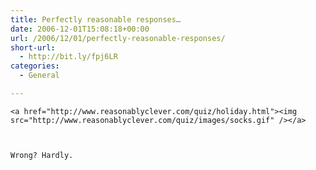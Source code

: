 ```yaml
---
title: Perfectly reasonable responses…
date: 2006-12-01T15:08:18+00:00
url: /2006/12/01/perfectly-reasonable-responses/
short-url:
  - http://bit.ly/fpj6LR
categories:
  - General

---
```

<div class='microid-mailto+http:sha1:aceb23ab66c77ce446a325f8835a6ba101a636fd'>
  
    <a href="http://www.reasonablyclever.com/quiz/holiday.html"><img src="http://www.reasonablyclever.com/quiz/images/socks.gif" /></a>
  
  
  
    Wrong? Hardly.
  
